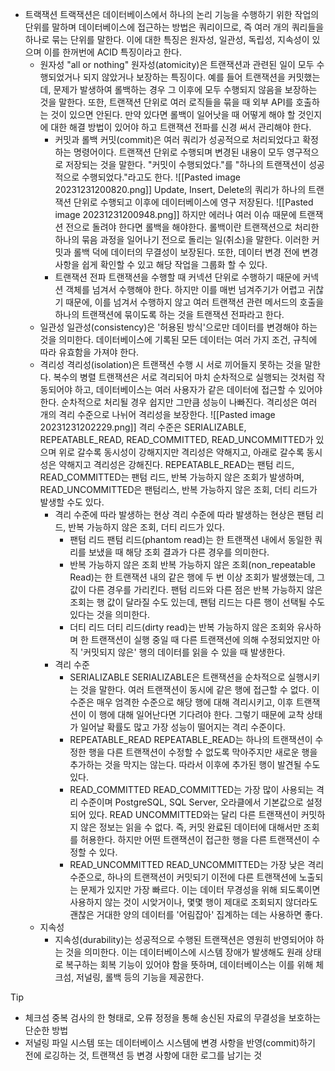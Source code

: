 - 트랙잭션
	트랙잭션은 데이터베이스에서 하나의 논리 기능을 수행하기 위한 작업의 단위를 말하며 데이터베이스에 접근하는 방법은 쿼리이므로, 즉 여러 개의 쿼리들을 하나로 묶는 단위를 말한다. 이에 대한 특징은 원자성, 일관성, 독립성, 지속성이 있으며 이를 한꺼번에 ACID 특징이라고 한다.
	- 원자성
		"all or nothing"
		원자성(atomicity)은 트랜잭션과 관련된 일이 모두 수행되었거나 되지 않았거나 보장하는 특징이다. 예를 들어 트랜잭션을 커밋했는데, 문제가 발생하여 롤백하는 경우 그 이후에 모두 수행되지 않음을 보장하는 것을 말한다.
		또한, 트랜잭션  단위로 여러 로직들을 묶을 때 외부 API를 호출하는 것이 있으면 안된다. 만약 있다면 롤백이 일어낫을 때 어떻게 해야 할 것인지에 대한 해결 방법이 있어야 하고 트랜잭션 전파를 신경 써서 관리해야 한다.
		- 커밋과 롤백
			커밋(commit)은 여러 쿼리가 성공적으로 처리되었다고 확정하는 명령어이다. 트랜잭션 단위로 수행되며 변경된 내용이 모두 영구적으로 저장되는 것을 말한다. "커밋이 수행되었다."를 "하나의 트랜잭션이 성공적으로 수행되었다."라고도 한다.
			![[Pasted image 20231231200820.png]]
			Update, Insert, Delete의 쿼리가 하나의 트랜잭션 단위로 수행되고 이후에 데이터베이스에 영구 저장된다.
			![[Pasted image 20231231200948.png]]
			하지만 에러나 여러 이슈 때문에 트랜잭션 전으로 돌려야 한다면 롤백을 해야한다. 롤백이란 트랜잭션으로 처리한 하나의 묶음 과정을 일어나기 전으로 돌리는 일(취소)을 말한다.
			이러한 커밋과 롤백 덕에 데이터의 무결성이 보장된다. 또한, 데이터 변경 전에 변경 사항을 쉽게 확인할 수 있고 해당 작업을 그룹화 할 수 있다.
		- 트랜잭션 전파
			트랜잭션을 수행할 때 커넥션 단위로 수행하기 때문에 커넥션 객체를 넘겨서 수행해야 한다. 하지만 이를 매번 넘겨주기가 어렵고 귀찮기 때문에, 이를 넘겨서 수행하지 않고 여러 트랜잭션  관련 메서드의 호출을 하나의 트랜잭션에 묶이도록 하는 것을 트랜잭션 전파라고 한다.
	- 일관성
		일관성(consistency)은 '허용된 방식'으로만 데이터를 변경해야 하는 것을 의미한다. 데이터베이스에 기록된 모든 데이터는 여러 가지 조건, 규칙에 따라 유효함을 가져야 한다. 
	- 격리성
		격리성(isolation)은 트랜잭션 수행 시 서로 끼어들지 못하는 것을 말한다. 복수의 병렬 트랜잭션은 서로 격리되어 마치 순차적으로 실행되는 것처럼 작동되어야 하고, 데이터베이스는 여러 사용자가 같은 데이터에 접근할 수 있어야 한다. 순차적으로 처리될 경우 쉽지만 그만큼 성능이 나빠진다.
		격리성은 여러 개의 격리 수준으로 나뉘어 격리성을 보장한다.
		![[Pasted image 20231231202229.png]]
		격리 수준은 SERIALIZABLE, REPEATABLE_READ, READ_COMMITTED, READ_UNCOMMITTED가 있으며 위로 갈수록 동시성이 강해지지만 격리성은 약해지고, 아래로 갈수록 동시성은 약해지고 격리성은 강해진다.
		REPEATABLE_READ는 팬텀 리드, READ_COMMITTED는 팬텀 리드, 반복 가능하지 않은 조회가 발생하며, READ_UNCOMMITTED은 팬텀리스, 반복 가능하지 않은 조회, 더티 리드가 발생할 수도 있다.
		- 격리 수준에 따라 발생하는 현상
			격리 수준에 따라 발생하는 현상은 팬텀 리드, 반복 가능하지 않은 조회, 더티 리드가 있다.
			- 팬텀 리드
				팬텀 리드(phantom read)는 한 트랜잭션 내에서 동일한 쿼리를 보냈을 때 해당 조회 결과가 다른 경우를 의미한다.
			- 반복 가능하지 않은 조회
				반복 가능하지 않은 조회(non_repeatable Read)는 한 트랜잭션 내의 같은 행에 두 번 이상 조회가 발생했는데, 그 값이 다른 경우를 가리킨다.
				팬텀 리드와 다른 점은 반복 가능하지 않은 조회는 행 값이 달라질 수도 있는데, 팬텀 리드는 다른 행이 선택될 수도 있다는 것을 의미한다.
			- 더티 리드
				더티 리드(dirty read)는 반복 가능하지 않은 조회와 유사하며 한 트랜잭션이 실행 중일 때 다른 트랜잭션에 의해 수정되었지만 아직 '커밋되지 않은' 행의 데이터를 읽을 수 있을 때 발생한다.
		- 격리 수준
			- SERIALIZABLE
				SERIALIZABLE은 트랜잭션을 순차적으로 실행시키는 것을 말한다. 여러 트랜잭션이 동시에 같은 행에 접근할 수 없다. 이 수준은 매우 엄격한 수준으로 해당 행에 대해 격리시키고, 이후 트랜잭션이 이 행에 대해 일어난다면 기다려야 한다. 그렇기 때문에 교착 상태가 일어날 확률도 많고 가장 성능이 떨어지는 격리 수준이다.
			- REPEATABLE_READ
				REPEATABLE_READ는 하나의 트랜잭션이 수정한 행을 다른 트랜잭션이 수정할 수 없도록 막아주지만 새로운 행을 추가하는 것을 막지는 않는다. 따라서 이후에 추가된 행이 발견될 수도 있다.
			- READ_COMMITTED
				READ_COMMITTED는 가장 많이 사용되는 격리 수준이며 PostgreSQL, SQL Server, 오라클에서 기본값으로 설정되어 있다. READ UNCOMMITTED와는 달리 다른 트랜잭션이 커밋하지 않은 정보는 읽을 수 없다. 즉, 커밋 완료된 데이터에 대해서만 조회를 허용한다. 하지만 어떤 트랜잭션이 접근한 행을 다른 트랜잭션이 수정할 수 있다.
			- READ_UNCOMMITTED
				READ_UNCOMMITTED는 가장 낮은 격리 수준으로, 하나의 트랜잭션이 커밋되기 이전에 다른 트랜잭션에 노출되는 문제가 있지만 가장 빠르다. 이는 데이터 무경성을 위해 되도록이면 사용하지 않는 것이 시앚거이나, 몇몇 행이 제대로 조회되지 않더라도 괜찮은 거대한 양의 데이터를 '어림잡아' 집계하는 데는 사용하면 좋다.
	- 지속성
		- 지속성(durability)는 성공적으로 수행된 트랜잭션은 영원히 반영되어야 하는 것을 의미한다. 이는 데이터베이스에 시스템 장애가 발생해도 원래 상태로 복구하는 회복 기능이 있어야 함을 뜻하며, 데이터베이스는 이를 위해 체크섬, 저널링, 롤백 등의 기능을 제공한다.
>[!tip] 
>- 체크섬
>	중복 검사의 한 형태로, 오류 정정을 통해 송신된 자료의 무결성을 보호하는 단순한 방법
>- 저널링
>	파일 시스템 또는 데이터베이스 시스템에 변경 사항을 반영(commit)하기 전에 로깅하는 것, 트랜잭션 등 변경 사항에 대한 로그를 남기는 것